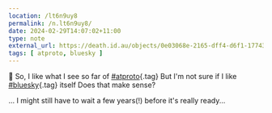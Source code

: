 ```yaml
---
location: /lt6n9uy8
permalink: /n.lt6n9uy8/
date: 2024-02-29T14:07:02+11:00
type: note
external_url: https://death.id.au/objects/0e03068e-2165-dff4-d6f1-177432621878
tags: [ atproto, bluesky ]
---
```


🧐 So, I like what I see so far of [#atproto](/tag/atproto){.tag}
But I'm not sure if I like [#bluesky](/tag/bluesky){.tag} itself
Does that make sense?

... I might still have to wait a few years(!) before it's really ready...
